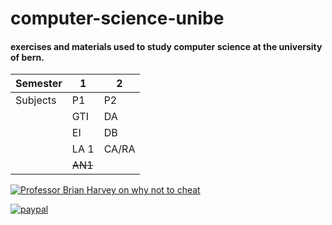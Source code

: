 # computer-science-unibe
#### exercises and materials used to study computer science at the university of bern.


| Semester   | 1     | 2     |
| ---------- |-------|-------|
| Subjects   | P1    | P2    |
|            | GTI   | DA    |
|            | EI    | DB    |
|            | LA 1  | CA/RA |
|            | ~~AN1~~  |       |





[![Professor Brian Harvey on why not to cheat](https://res.cloudinary.com/marcomontalbano/image/upload/v1619619959/video_to_markdown/images/youtube--hMloyp6NI4E-c05b58ac6eb4c4700831b2b3070cd403.jpg)](https://www.youtube.com/watch?v=hMloyp6NI4E "Professor Brian Harvey on why not to cheat")




[![paypal](https://www.paypalobjects.com/en_US/i/btn/btn_donateCC_LG.gif)](https://www.paypal.com/cgi-bin/webscr?cmd=_s-xclick&hosted_button_id=L4E6PHP4RLC6S)
